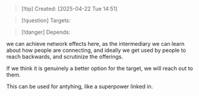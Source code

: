 
>[!tip] Created: [2025-04-22 Tue 14:51]

>[!question] Targets: 

>[!danger] Depends: 

we can achieve network effects here, as the intermediary we can learn about how people are connecting, and ideally we get used by people to reach backwards, and scrutinize the offerings.

If we think it is genuinely a better option for the target, we will reach out to them.

This can be used for antyhing, like a superpower linked in.